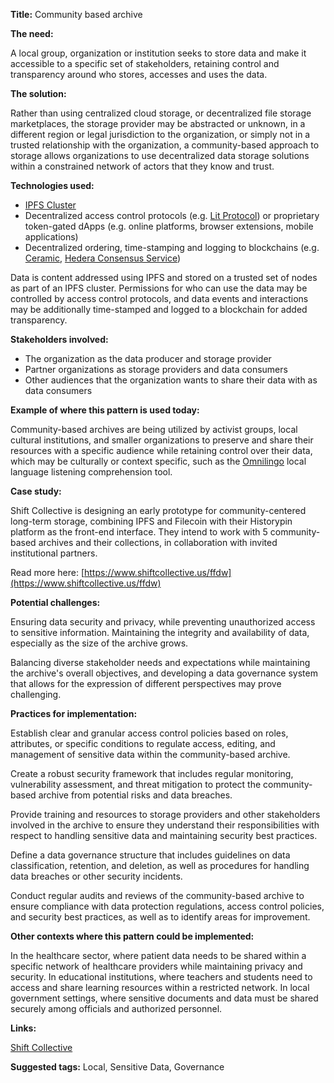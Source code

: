 **Title:** Community based archive

**The need:** 

A local group, organization or institution seeks to store data and make it accessible to a specific set of stakeholders, retaining control and transparency around who stores, accesses and uses the data.

**The solution:** 

Rather than using centralized cloud storage, or decentralized file storage marketplaces, the storage provider may be abstracted or unknown, in a different region or legal jurisdiction to the organization, or simply not in a trusted relationship with the organization, a community-based approach to storage allows organizations to use decentralized data storage solutions within a constrained network of actors that they know and trust.

**Technologies used:**

- [IPFS Cluster](https://docs.ipfs.tech/install/server-infrastructure/)
- Decentralized access control protocols (e.g. [Lit Protocol](https://litprotocol.com/)) or proprietary token-gated dApps (e.g. online platforms, browser extensions, mobile applications)
- Decentralized ordering, time-stamping and logging to blockchains (e.g. [Ceramic](https://ceramic.network/), [Hedera Consensus Service](https://hedera.com/consensus-service))

Data is content addressed using IPFS and stored on a trusted set of nodes as part of an IPFS cluster. Permissions for who can use the data may be controlled by access control protocols, and data events and interactions may be additionally time-stamped and logged to a blockchain for added transparency.

**Stakeholders involved:**

- The organization as the data producer and storage provider
- Partner organizations as storage providers and data consumers
- Other audiences that the organization wants to share their data with as data consumers

**Example of where this pattern is used today:**

Community-based archives are being utilized by activist groups, local cultural institutions, and smaller organizations to preserve and share their resources with a specific audience while retaining control over their data, which may be culturally or context specific, such as the [Omnilingo](https://github.com/omnilingo/omnilingo) local language listening comprehension tool.

**Case study:**

Shift Collective is designing an early prototype for community-centered long-term storage, combining IPFS and Filecoin with their Historypin platform as the front-end interface. They intend to work with 5 community-based archives and their collections, in collaboration with invited institutional partners.

Read more here: [https://www.shiftcollective.us/ffdw](https://www.shiftcollective.us/ffdw)

**Potential challenges:**

Ensuring data security and privacy, while preventing unauthorized access to sensitive information. Maintaining the integrity and availability of data, especially as the size of the archive grows.

Balancing diverse stakeholder needs and expectations while maintaining the archive's overall objectives, and developing a data governance system that allows for the expression of different perspectives may prove challenging.

**Practices for implementation:**

Establish clear and granular access control policies based on roles, attributes, or specific conditions to regulate access, editing, and management of sensitive data within the community-based archive.

Create a robust security framework that includes regular monitoring, vulnerability assessment, and threat mitigation to protect the community-based archive from potential risks and data breaches.

Provide training and resources to storage providers and other stakeholders involved in the archive to ensure they understand their responsibilities with respect to handling sensitive data and maintaining security best practices.

Define a data governance structure that includes guidelines on data classification, retention, and deletion, as well as procedures for handling data breaches or other security incidents.

Conduct regular audits and reviews of the community-based archive to ensure compliance with data protection regulations, access control policies, and security best practices, as well as to identify areas for improvement.

**Other contexts where this pattern could be implemented:**

In the healthcare sector, where patient data needs to be shared within a specific network of healthcare providers while maintaining privacy and security. In educational institutions, where teachers and students need to access and share learning resources within a restricted network. In local government settings, where sensitive documents and data must be shared securely among officials and authorized personnel.

**Links:**

[Shift Collective](https://www.shiftcollective.us/ffdw)

**Suggested tags:** Local, Sensitive Data, Governance
